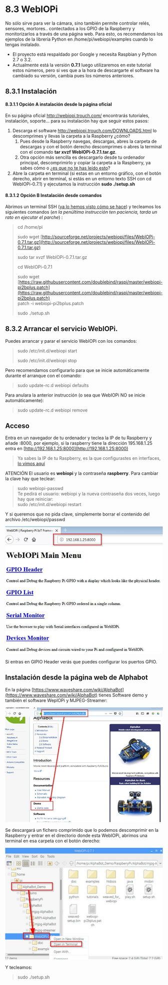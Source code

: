 # 8.3 WebIOPi

No sólo sirve para ver la cámara, sino también permite controlar relés, sensores, mortores.. contectados a los GPIO de la Raspberry y monitorizarlos a través de una página web. Para esto, os recomendamos los ejemplos de la librería Python en /home/pi/webiopi/examples cuando lo tengas instalado.  
* El proyecto está respaldado por Google y necesita Raspbian y Python 2.7 o 3.2.
* Actualmente está la versión **0.7.1** luego utilizaremos en este tutorial estos números, pero si ves que a la hora de descargarte el software ha cambiado su versión, cambia pues los números anteriores.


## 8.3.1 Instalación 
#### 8.3.1.1 Opción A instalación desde la página oficial

En su página oficial http://webiopi.trouch.com/ encontrarás tutoriales, instalación, soporte... para su instalación hay que seguir estos pasos:

1. Descarga el software http://webiopi.trouch.com/DOWNLOADS.html lo descomprimes y llevas la carpeta a la Raspberry ¿cómo? 
    1. Pues desde la Raspberry navegas, descargas, abres la carpeta de descargas y con el botón derecho descomprimes o abres la terminal con el comando **tar xvzf WebIOPi-0.7.1.tar.gz**.
    1. Otra opción más sencilla es descargarlo desde tu ordenador principal, descomprimirlo y copiar la carpeta a la Raspberry, ya sabes cómo o ¿[es que no te has leído esto](https://catedu.gitbooks.io/raspberry-muy-basico/content/9-transferencia-ficheros.html)?
1. Abre la carpeta en terminal (si estas en un entorno gráfico, con el botón derecho, abrir en terminal, si estás en un entorno texto SSH con cd WebIOPi-0.7.1) y ejecutamos la instrucción **sudo ./setup.sh**

#### 8.3.1.2  Opción B Instalación desde comandos

Abrimos un terminal SSH \([ya lo hemos visto cómo se hace](https://catedu.gitbooks.io/raspberry-muy-basico/content/5-ssh.html)\) y tecleamos los siguientes comandos (_en la penúltima instrucción ten paciencia, tarda un rato en ejecutar el parche_) :

> cd /home/pi
>
> sudo wget [http://sourceforge.net/projects/webiopi/files/WebIOPi-0.7.1.tar.gz](http://sourceforge.net/projects/webiopi/files/WebIOPi-0.7.1.tar.gz)
>
> sudo tar xvzf WebIOPi-0.7.1.tar.gz
>
> cd WebIOPi-0.7.1
>
> sudo wget [https://raw.githubusercontent.com/doublebind/raspi/master/webiopi-pi2bplus.patch](https://raw.githubusercontent.com/doublebind/raspi/master/webiopi-pi2bplus.patch)  
> patch -i webiopi-pi2bplus.patch
>
> sudo ./setup.sh

## 8.3.2 Arrancar el servicio WebIOPi.

Puedes arrancar y parar el servicio WebIOPi con los comandos:

> sudo /etc/init.d/webiopi start
>
> sudo /etc/init.d/webiopi stop

Pero recomendamos configurarlo para que se inicie automáticamente durante el arranque con el comando:

> sudo update-rc.d webiopi defaults

Para anulara la anterior instrucción \(o sea que WebIOPi NO se inicie automáticamente\):

> sudo update-rc.d webiopi remove

## Acceso

Entra en un navegador de tu ordenador y teclea la IP de tu Raspberry y añade :8000, por ejemplo, si la raspberry tiene la dirección 195.168.1.25 entra en [http://192.168.1.25:8000](http://192.168.1.25:8000)

> Ya sabes la IP de tu Raspberry, es la que configurastes en interfaces, [lo vimos aquí](https://catedu.gitbooks.io/raspberry-muy-basico/content/4-primera-comunicacion.html)

ATENCIÓN El usuario es **webiopi** y la contraseña **raspberry**. Para cambiar la clave hay que teclear:

> sudo webiopi-passwd  
> Te pedirá el usuario: webiopi y la nueva contraseña dos veces, luego hay que reiniciar:  
> sudo /etc/init.d/webiopi restart

Y si queremos que no pida clave, simplemente borrar el contenido del archivo /etc/webiopi/passwd

![](/assets/webpiopi.jpg)

Si entras en GIPIO Header verás que puedes configurar los puertos GPIO.

## Instalación desde la página web de Alphabot

En la página [https://www.waveshare.com/wiki/AlphaBot](https://www.waveshare.com/wiki/AlphaBot) tienes Software demo y también el software WepIOPi y MJPEG-Streamer:

![](/assets/descargawiki.jpg)

Se descargará un fichero comprimido que lo podemos descomprimir en la Raspberry y entrar en el directorio donde esta WebIOPi, abrimos una terminal en esa carpeta con el botón derecho:

![](/assets/webpiopi2.jpg)

Y tecleamos:

> sudo ./setup.sh



